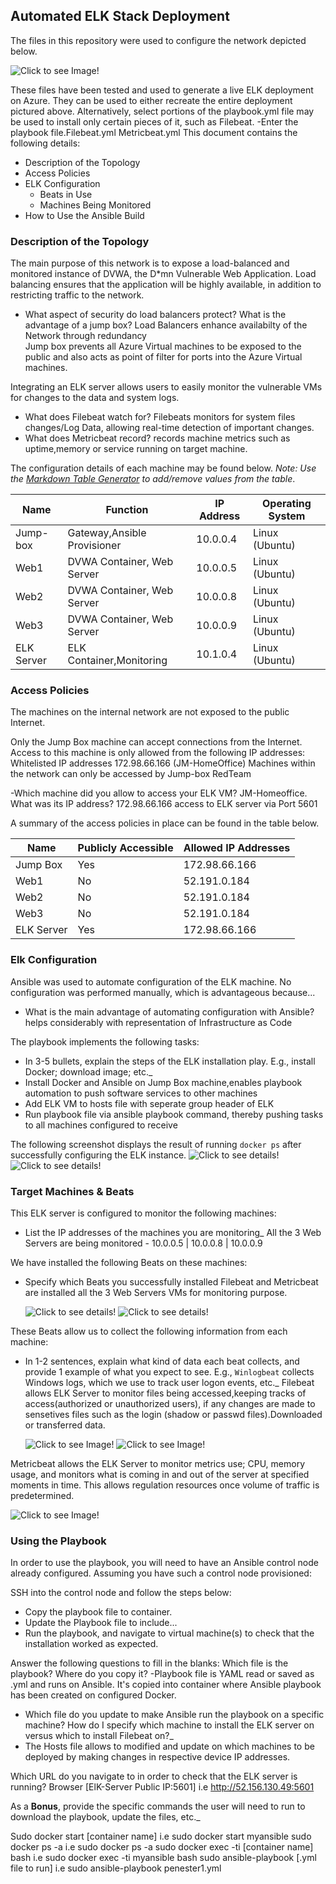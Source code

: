 ## Automated ELK Stack Deployment

The files in this repository were used to configure the network depicted below.

![Click to see Image!](/Images/James-Diagram_CloudNetworkSecurity.jpg)

These files have been tested and used to generate a live ELK deployment on Azure. They can be used to either recreate the entire deployment pictured above. Alternatively, select portions of the playbook.yml file may be used to install only certain pieces of it, such as Filebeat.
  -Enter the playbook file.Filebeat.yml
	                       Metricbeat.yml
This document contains the following details:
- Description of the Topology
- Access Policies
- ELK Configuration
  - Beats in Use
  - Machines Being Monitored
- How to Use the Ansible Build

### Description of the Topology
The main purpose of this network is to expose a load-balanced and monitored instance of DVWA, the D*mn Vulnerable Web Application.
Load balancing ensures that the application will be highly available, in addition to restricting traffic to the network.
-  What aspect of security do load balancers protect? What is the advantage of a jump box? 
   Load Balancers enhance availabilty of the Network through redundancy  
   Jump box prevents all Azure Virtual machines to be exposed to the public and also acts as point of filter for ports into the Azure Virtual machines.

Integrating an ELK server allows users to easily monitor the vulnerable VMs for changes to the data and system logs.
- What does Filebeat watch for? Filebeats monitors for system files changes/Log Data, allowing real-time detection of important changes.
- What does Metricbeat record? records machine metrics such as uptime,memory or service running on target machine.

The configuration details of each machine may be found below.
_Note: Use the [Markdown Table Generator](http://www.tablesgenerator.com/markdown_tables) to add/remove values from the table_.

| Name      	|         Function 	       | IP Address    | Operating System |
|---------------|------------------------------|---------------|------------------|
|Jump-box   	| Gateway,Ansible Provisioner  | 10.0.0.4      | Linux  (Ubuntu)  |
| Web1    	| DVWA Container, Web Server   | 10.0.0.5      | Linux  (Ubuntu)  |
| Web2    	| DVWA Container, Web Server   | 10.0.0.8      | Linux	 (Ubuntu) |
| Web3    	| DVWA Container, Web Server   | 10.0.0.9      | Linux  (Ubuntu)  |
| ELK Server    | ELK Container,Monitoring     | 10.1.0.4      | Linux  (Ubuntu)  |

### Access Policies

The machines on the internal network are not exposed to the public Internet. 

Only the Jump Box machine can accept connections from the Internet. Access to this machine is only allowed from the following IP addresses:
Whitelisted IP addresses 172.98.66.166 (JM-HomeOffice)
Machines within the network can only be accessed by Jump-box RedTeam 

-Which machine did you allow to access your ELK VM? JM-Homeoffice. What was its IP 
address? 172.98.66.166 access to ELK server  via Port 5601

A summary of the access policies in place can be found in the table below.

| Name    	     | Publicly Accessible | Allowed IP Addresses |
|--------------------|---------------------|----------------------|
| Jump Box 	     | Yes                 |172.98.66.166         |
| Web1  	     | No                  |52.191.0.184          |
| Web2     	     | No                  |52.191.0.184          |
| Web3  	     | No                  |52.191.0.184          |
| ELK Server         | Yes                 |172.98.66.166         |

### Elk Configuration
Ansible was used to automate configuration of the ELK machine. No configuration was performed manually, which is advantageous because...
- What is the main advantage of automating configuration with Ansible? helps considerably with representation of Infrastructure as Code

 The playbook implements the following tasks:
- In 3-5 bullets, explain the steps of the ELK installation play. E.g., install Docker; download image; etc._
- Install Docker and Ansible on Jump Box machine,enables playbook automation to push software services to other machines
- Add ELK VM to hosts file with seperate group header of ELK
- Run playbook file via ansible playbook command, thereby pushing tasks to all machines configured to receive

The following screenshot displays the result of running `docker ps` after successfully configuring the ELK instance.
    ![Click to see details!](/Images/myansible.png)
    ![Click to see details!](/Images/ansible_serviceUp.png)

### Target Machines & Beats
This ELK server is configured to monitor the following machines:
- List the IP addresses of the machines you are monitoring_
 All the 3 Web Servers are being monitored - 10.0.0.5 | 10.0.0.8 | 10.0.0.9

We have installed the following Beats on these machines:
- Specify which Beats you successfully installed
  Filebeat and Metricbeat are installed all the 3 Web Servers VMs for monitoring purpose.

    ![Click to see details!](/Images/Filebeat-Kibana_SnapshotCapture.png)
    ![Click to see details!](/Images/Metricbeat-Kibana_snapshot.png)

These Beats allow us to collect the following information from each machine:
- In 1-2 sentences, explain what kind of data each beat collects, and provide 1 example of what you expect to see. E.g., `Winlogbeat` collects Windows logs, which we use to track user logon events, etc._
 Filebeat allows ELK Server to monitor files being accessed,keeping tracks of access(authorized or unauthorized users),
 if any changes are made to sensetives files such as the login (shadow or passwd files).Downloaded or transferred data.

   ![Click to see Image!](/Images/Filebeat.png)
   ![Click to see Image!](/Images/Kibana_Logs.png)

 Metricbeat allows the ELK Server to monitor metrics use; CPU, memory usage, and monitors what is coming in and out of the server at specified moments in time. 
 This allows regulation resources once volume of traffic is predetermined. 

  ![Click to see Image!](/Images/metric_kibana.png)

### Using the Playbook
In order to use the playbook, you will need to have an Ansible control node already configured. Assuming you have such a control node provisioned: 

SSH into the control node and follow the steps below:
- Copy the playbook file to container.
- Update the Playbook file to include...
- Run the playbook, and navigate to virtual machine(s) to check that the installation worked as expected.

 Answer the following questions to fill in the blanks:
  Which file is the playbook? Where do you copy it?
  -Playbook file is YAML read or saved as .yml and runs on Ansible. It's copied into container where Ansible playbook has been created on configured Docker.

- Which file do you update to make Ansible run the playbook on a specific machine? How do I specify which machine to install the ELK server on versus which to install Filebeat on?_
- The Hosts file allows to modified and update on which machines to be deployed by making changes in respective device IP addresses.

 Which URL do you navigate to in order to check that the ELK server is running?
 Browser [ElK-Server Public IP:5601] i.e http://52.156.130.49:5601
 
  As a **Bonus**, provide the specific commands the user will need to run to download the playbook, update the files, etc._
  
Sudo docker start [container name] i.e sudo docker start myansible
 sudo docker ps -a		    i.e  sudo docker ps -a
 sudo docker exec -ti [container name] bash  i.e sudo docker exec -ti myansible bash
 sudo ansible-playbook [.yml file to run] i.e sudo ansible-playbook penester1.yml
